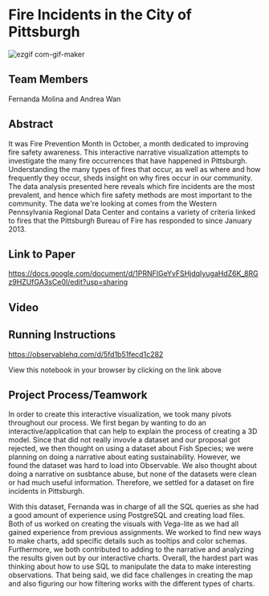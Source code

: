# Fire Incidents in the City of Pittsburgh

![ezgif com-gif-maker](https://user-images.githubusercontent.com/32686125/143971961-1d576a8b-6ebb-4e03-8a44-7cd55b37dd26.gif)

## Team Members
Fernanda Molina and Andrea Wan

## Abstract
It was Fire Prevention Month in October, a month dedicated to improving fire safety awareness. This interactive narrative visualization attempts to investigate the many fire occurrences that have happened in Pittsburgh. Understanding the many types of fires that occur, as well as where and how frequently they occur, sheds insight on why fires occur in our community. The data analysis presented here reveals which fire incidents are the most prevalent, and hence which fire safety methods are most important to the community. The data we're looking at comes from the Western Pennsylvania Regional Data Center and contains a variety of criteria linked to fires that the Pittsburgh Bureau of Fire has responded to since January 2013.

## Link to Paper
https://docs.google.com/document/d/1PRNFIGeYvFSHjdqIyugaHdZ6K_8RGz9HZUfGA3sCe0I/edit?usp=sharing

## Video

## Running Instructions

https://observablehq.com/d/5fd1b51fecd1c282

View this notebook in your browser by clicking on the link above

## Project Process/Teamwork
In order to create this interactive visualization, we took many pivots throughout our process. We first began by wanting to do an interactive/application that can help to explain the process of creating a 3D model. Since that did not really invovle a dataset and our proposal got rejected, we then thought on using a dataset about Fish Species; we were planning on doing a narrative about eating sustainability. However, we found the dataset was hard to load into Observable. We also thought about doing a narrative on susbtance abuse, but none of the datasets were clean or had much useful information. Therefore, we settled for a dataset on fire incidents in Pittsburgh. 

With this dataset, Fernanda was in charge of all the SQL queries as she had a good amount of experience using PostgreSQL and creating load files. Both of us worked on creating the visuals with Vega-lite as we had all gained experience from previous assignments. We worked to find new ways to make charts, add specific details such as tooltips and color schemas. Furthermore, we both contributed to adding to the narrative and analyzing the results given out by our interactive charts. Overall, the hardest part was thinking about how to use SQL to manipulate the data to make interesting observations. That being said, we did face challenges in creating the map and also figuring our how filtering works with the different types of charts.
